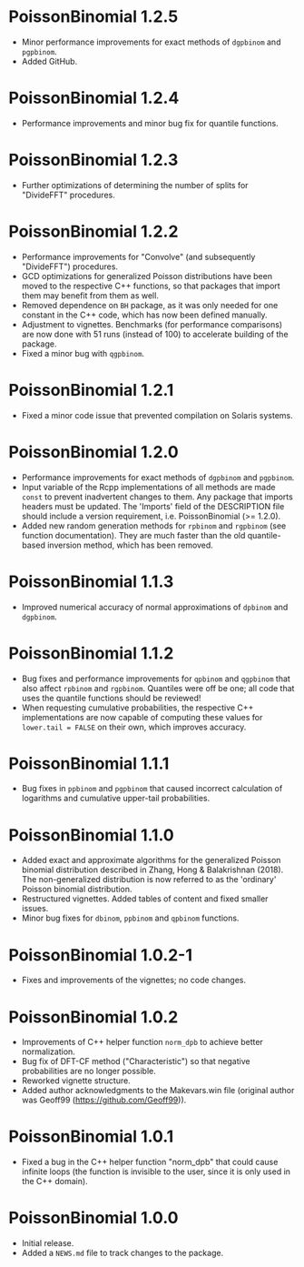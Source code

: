 # PoissonBinomial 1.2.5

* Minor performance improvements for exact methods of `dgpbinom` and `pgpbinom`.
* Added GitHub.


# PoissonBinomial 1.2.4

* Performance improvements and minor bug fix for quantile functions.


# PoissonBinomial 1.2.3

* Further optimizations of determining the number of splits for "DivideFFT"
  procedures.


# PoissonBinomial 1.2.2

* Performance improvements for "Convolve" (and subsequently "DivideFFT")
  procedures.
* GCD optimizations for generalized Poisson distributions have been moved to
  the respective C++ functions, so that packages that import them may benefit
  from them as well.
* Removed dependence on `BH` package, as it was only needed for one constant in
  the C++ code, which has now been defined manually.
* Adjustment to vignettes. Benchmarks (for performance comparisons) are now
  done with 51 runs (instead of 100) to accelerate building of the package.
* Fixed a minor bug with `qgpbinom`.


# PoissonBinomial 1.2.1

* Fixed a minor code issue that prevented compilation on Solaris systems.


# PoissonBinomial 1.2.0

* Performance improvements for exact methods of `dgpbinom` and `pgpbinom`.
* Input variable of the Rcpp implementations of all methods are made `const`
  to prevent inadvertent changes to them. Any package that imports headers must
  be updated. The 'Imports' field of the DESCRIPTION file should include a
  version requirement, i.e. PoissonBinomial (>= 1.2.0).
* Added new random generation methods for `rpbinom` and `rgpbinom` (see
  function documentation). They are much faster than the old quantile-based
  inversion method, which has been removed.


# PoissonBinomial 1.1.3

* Improved numerical accuracy of normal approximations of `dpbinom` and 
  `dgpbinom`.
  

# PoissonBinomial 1.1.2

* Bug fixes and performance improvements for `qpbinom` and `qgpbinom` that also
  affect `rpbinom` and `rgpbinom`. Quantiles were off be one; all code that uses
  the quantile functions should be reviewed!
* When requesting cumulative probabilities, the respective C++ implementations
  are now capable of computing these values for `lower.tail = FALSE` on their
  own, which improves accuracy.


# PoissonBinomial 1.1.1

* Bug fixes in `ppbinom` and `pgpbinom` that caused incorrect calculation of
  logarithms and cumulative upper-tail probabilities.


# PoissonBinomial 1.1.0

* Added exact and approximate algorithms for the generalized Poisson binomial
  distribution described in Zhang, Hong & Balakrishnan (2018). The
  non-generalized distribution is now referred to as the 'ordinary' Poisson
  binomial distribution.
* Restructured vignettes. Added tables of content and fixed smaller issues.
* Minor bug fixes for `dbinom`, `ppbinom` and `qpbinom` functions.


# PoissonBinomial 1.0.2-1

* Fixes and improvements of the vignettes; no code changes.


# PoissonBinomial 1.0.2

* Improvements of C++ helper function `norm_dpb` to achieve better
  normalization.
* Bug fix of DFT-CF method ("Characteristic") so that negative probabilities
  are no longer possible.
* Reworked vignette structure.
* Added author acknowledgments to the Makevars.win file (original author was
  Geoff99 (https://github.com/Geoff99)).
  

# PoissonBinomial 1.0.1

* Fixed a bug in the C++ helper function "norm_dpb" that could cause infinite
  loops (the function is invisible to the user, since it is only used in the
  C++ domain).
  

# PoissonBinomial 1.0.0

* Initial release.
* Added a `NEWS.md` file to track changes to the package.
